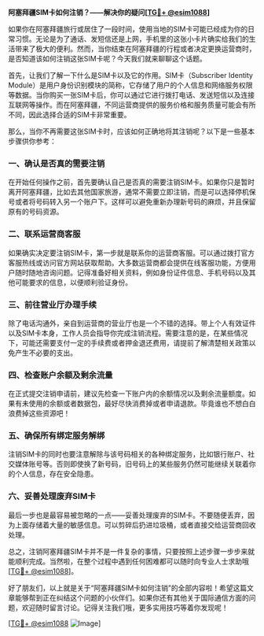 **阿塞拜疆SIM卡如何注销？——解决你的疑问[[TG💪+ @esim1088](https://t.me/s/esim1088)]**

如果你在阿塞拜疆旅行或居住了一段时间，使用当地的SIM卡可能已经成为你的日常习惯。无论是为了通话、发短信还是上网，手机里的这张小卡片确实给我们的生活带来了极大的便利。然而，当你结束在阿塞拜疆的行程或者决定更换运营商时，是否知道该如何注销这张SIM卡呢？今天我们就来聊聊这个话题。

首先，让我们了解一下什么是SIM卡以及它的作用。SIM卡（Subscriber Identity Module）是用户身份识别模块的简称，它存储了用户的个人信息和网络服务权限等数据。当你购买一张SIM卡后，你可以通过它进行拨打电话、发送短信以及连接互联网等操作。而在阿塞拜疆，不同运营商提供的服务价格和服务质量可能会有所不同，因此选择合适的SIM卡非常重要。

那么，当你不再需要这张SIM卡时，应该如何正确地将其注销呢？以下是一些基本步骤供你参考：

### 一、确认是否真的需要注销

在开始任何操作之前，首先要确认自己是否真的需要注销SIM卡。如果你只是暂时离开阿塞拜疆，比如去其他国家旅游，通常不需要立即注销，而是可以选择停机保号或者将号码转入另一个账户下。这样可以避免重新办理新号码的麻烦，并且保留原有的号码资源。

### 二、联系运营商客服

如果确实决定要注销SIM卡，第一步就是联系你的运营商客服。可以通过拨打官方客服热线或访问官方网站获取帮助。大多数运营商都会提供在线客服功能，方便用户随时随地咨询问题。记得准备好相关资料，例如身份证件信息、手机号码以及其他可能要求的信息，以便顺利验证身份。

### 三、前往营业厅办理手续

除了电话沟通外，亲自到运营商的营业厅也是一个不错的选择。带上个人有效证件以及SIM卡本身，工作人员会指导你完成注销流程。需要注意的是，在某些情况下，可能还需要支付一定的手续费或者押金退还费用，请提前了解清楚相关政策以免产生不必要的支出。

### 四、检查账户余额及剩余流量

在正式提交注销申请前，建议先检查一下账户内的余额情况以及剩余流量额度。如果有未使用的余额或者数据包，最好尽快消费掉或者申请退款。毕竟谁也不想白白浪费掉这些资源吧！

### 五、确保所有绑定服务解绑

注销SIM卡的同时也要注意解除与该号码相关的各种绑定服务，比如银行账户、社交媒体账号等。否则即使换了新号码，旧号码上的某些服务仍然可能继续关联着你的个人信息，存在安全隐患。

### 六、妥善处理废弃SIM卡

最后一步也是最容易被忽略的一点——妥善处理废弃的SIM卡。不要随便丢弃，因为上面存储着大量的敏感信息。可以剪碎后扔进垃圾桶，或者直接交给运营商回收处理。

总之，注销阿塞拜疆SIM卡并不是一件复杂的事情，只要按照上述步骤一步步来就能顺利完成。当然啦，在整个过程中遇到任何困难都可以随时向专业人士求助哦[[TG💪+ @esim1088](https://t.me/s/esim1088)]。

好了朋友们，以上就是关于“阿塞拜疆SIM卡如何注销”的全部内容啦！希望这篇文章能够帮到正在纠结这个问题的小伙伴们。如果你还有其他关于国际通信方面的问题，欢迎随时留言讨论。记得关注我们哦，更多实用技巧等着你发现呢！

[[TG💪+ @esim1088](https://t.me/s/esim1088) ![Image](https://i.postimg.cc/4NQfJmqS/Snipaste-2025-05-13-00-14-12.png)]
